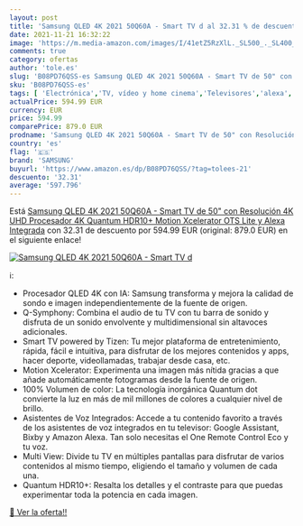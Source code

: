 ```yaml
---
layout: post
title: 'Samsung QLED 4K 2021 50Q60A - Smart TV d al 32.31 % de descuento'
date: 2021-11-21 16:32:22
image: 'https://m.media-amazon.com/images/I/41etZ5RzXlL._SL500_._SL400_.jpg'
comments: true
category: ofertas
author: 'tole.es'
slug: 'B08PD76QSS-es Samsung QLED 4K 2021 50Q60A - Smart TV de 50" con...'
sku: 'B08PD76QSS-es'
tags: [ 'Electrónica','TV, vídeo y home cinema','Televisores','alexa','samsung', ]
actualPrice: 594.99 EUR
currency: EUR
price: 594.99
comparePrice: 879.0 EUR
prodname: 'Samsung QLED 4K 2021 50Q60A - Smart TV de 50" con Resolución 4K UHD  Procesador 4K  Quantum HDR10+  Motion Xcelerator  OTS Lite y Alexa Integrada'
country: 'es'
flag: '🇪🇸'
brand: 'SAMSUNG'
buyurl: 'https://www.amazon.es/dp/B08PD76QSS/?tag=tolees-21'
descuento: '32.31'
average: '597.796'
---
```


Está [Samsung QLED 4K 2021 50Q60A - Smart TV de 50" con Resolución 4K UHD  Procesador 4K  Quantum HDR10+  Motion Xcelerator  OTS Lite y Alexa Integrada](https://www.amazon.es/dp/B08PD76QSS/?tag=tolees-21) con 32.31 de descuento por 594.99 EUR (original: 879.0 EUR) en el siguiente enlace!

[![Samsung QLED 4K 2021 50Q60A - Smart TV d](https://m.media-amazon.com/images/I/41etZ5RzXlL._SL500_._SL400_.jpg)](https://www.amazon.es/dp/B08PD76QSS/?tag=tolees-21)

ℹ️:

- Procesador QLED 4K con IA: Samsung transforma y mejora la calidad de sondo e imagen independientemente de la fuente de origen.
- Q-Symphony: Combina el audio de tu TV con tu barra de sonido y disfruta de un sonido envolvente y multidimensional sin altavoces adicionales.
- Smart TV powered by Tizen: Tu mejor plataforma de entretenimiento, rápida, fácil e intuitiva, para disfrutar de los mejores contenidos y apps, hacer deporte, videollamadas, trabajar desde casa, etc.
- Motion Xcelerator: Experimenta una imagen más nítida gracias a que añade automáticamente fotogramas desde la fuente de origen.
- 100% Volumen de color: La tecnología inorgánica Quantum dot convierte la luz en más de mil millones de colores a cualquier nivel de brillo.
- Asistentes de Voz Integrados: Accede a tu contenido favorito a través de los asistentes de voz integrados en tu televisor: Google Assistant, Bixby y Amazon Alexa. Tan solo necesitas el One Remote Control Eco y tu voz.
- Multi View: Divide tu TV en múltiples pantallas para disfrutar de varios contenidos al mismo tiempo, eligiendo el tamaño y volumen de cada una.
- Quantum HDR10+: Resalta los detalles y el contraste para que puedas experimentar toda la potencia en cada imagen.

[🛒 Ver la oferta!!](https://www.amazon.es/dp/B08PD76QSS/?tag=tolees-21)
